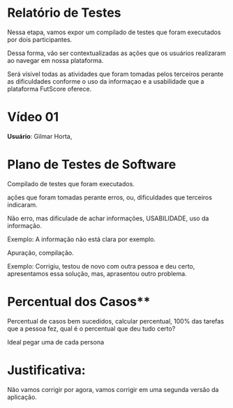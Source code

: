 # Relatório de Testes

Nessa etapa, vamos expor um compilado de testes que foram executados por dois participantes.

Dessa forma, vão ser contextualizadas as ações que os usuários realizaram ao navegar em nossa plataforma.

Será vísivel todas as atividades que foram tomadas pelos terceiros perante as dificuldades conforme o uso da informaçao e a usabilidade que a plataforma FutScore oferece.

# Vídeo 01


**Usuário**: Gilmar Horta, 






# Plano de Testes de Software





Compilado de testes que foram executados.

ações que foram tomadas perante erros, ou, dificuldades que terceiros indicaram.

Não erro, mas dificulade de achar informações, USABILIDADE, uso da informação.

Exemplo: A informação não está clara por exemplo.

Apuração, compilação.

Exemplo: Corrigiu, testou de novo com outra pessoa e deu certo, apresentamos essa solução, mas, aprasentou outro problema.

# Percentual dos Casos**

Percentual de casos bem sucedidos, calcular percentual, 100% das tarefas que a pessoa fez, qual é o percentual que deu tudo certo?

Ideal pegar uma de cada persona

# Justificativa:

Não vamos corrigir por agora, vamos corrigir em uma segunda versão da aplicação. 
